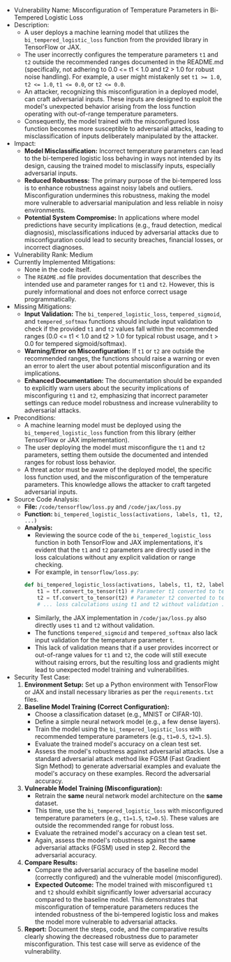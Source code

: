 - Vulnerability Name: Misconfiguration of Temperature Parameters in Bi-Tempered Logistic Loss
- Description:
    - A user deploys a machine learning model that utilizes the `bi_tempered_logistic_loss` function from the provided library in TensorFlow or JAX.
    - The user incorrectly configures the temperature parameters `t1` and `t2` outside the recommended ranges documented in the README.md (specifically, not adhering to 0.0 <= t1 < 1.0 and t2 > 1.0 for robust noise handling). For example, a user might mistakenly set `t1 >= 1.0`, `t2 <= 1.0`, `t1 <= 0.0`, or `t2 <= 0.0`.
    - An attacker, recognizing this misconfiguration in a deployed model, can craft adversarial inputs. These inputs are designed to exploit the model's unexpected behavior arising from the loss function operating with out-of-range temperature parameters.
    - Consequently, the model trained with the misconfigured loss function becomes more susceptible to adversarial attacks, leading to misclassification of inputs deliberately manipulated by the attacker.
- Impact:
    - **Model Misclassification:** Incorrect temperature parameters can lead to the bi-tempered logistic loss behaving in ways not intended by its design, causing the trained model to misclassify inputs, especially adversarial inputs.
    - **Reduced Robustness:** The primary purpose of the bi-tempered loss is to enhance robustness against noisy labels and outliers. Misconfiguration undermines this robustness, making the model more vulnerable to adversarial manipulation and less reliable in noisy environments.
    - **Potential System Compromise:** In applications where model predictions have security implications (e.g., fraud detection, medical diagnosis), misclassifications induced by adversarial attacks due to misconfiguration could lead to security breaches, financial losses, or incorrect diagnoses.
- Vulnerability Rank: Medium
- Currently Implemented Mitigations:
    - None in the code itself.
    - The `README.md` file provides documentation that describes the intended use and parameter ranges for `t1` and `t2`. However, this is purely informational and does not enforce correct usage programmatically.
- Missing Mitigations:
    - **Input Validation:** The `bi_tempered_logistic_loss`, `tempered_sigmoid`, and `tempered_softmax` functions should include input validation to check if the provided `t1` and `t2` values fall within the recommended ranges (0.0 <= t1 < 1.0 and t2 > 1.0 for typical robust usage, and t > 0.0 for tempered sigmoid/softmax).
    - **Warning/Error on Misconfiguration:** If `t1` or `t2` are outside the recommended ranges, the functions should raise a warning or even an error to alert the user about potential misconfiguration and its implications.
    - **Enhanced Documentation:** The documentation should be expanded to explicitly warn users about the security implications of misconfiguring `t1` and `t2`, emphasizing that incorrect parameter settings can reduce model robustness and increase vulnerability to adversarial attacks.
- Preconditions:
    - A machine learning model must be deployed using the `bi_tempered_logistic_loss` function from this library (either TensorFlow or JAX implementation).
    - The user deploying the model must misconfigure the `t1` and `t2` parameters, setting them outside the documented and intended ranges for robust loss behavior.
    - A threat actor must be aware of the deployed model, the specific loss function used, and the misconfiguration of the temperature parameters. This knowledge allows the attacker to craft targeted adversarial inputs.
- Source Code Analysis:
    - **File:** `/code/tensorflow/loss.py` and `/code/jax/loss.py`
    - **Function:** `bi_tempered_logistic_loss(activations, labels, t1, t2, ...)`
    - **Analysis:**
        - Reviewing the source code of the `bi_tempered_logistic_loss` function in both TensorFlow and JAX implementations, it's evident that the `t1` and `t2` parameters are directly used in the loss calculations without any explicit validation or range checking.
        - For example, in `tensorflow/loss.py`:
        ```python
        def bi_tempered_logistic_loss(activations, labels, t1, t2, label_smoothing=0.0, num_iters=5):
            t1 = tf.convert_to_tensor(t1) # Parameter t1 converted to tensor
            t2 = tf.convert_to_tensor(t2) # Parameter t2 converted to tensor
            # ... loss calculations using t1 and t2 without validation ...
        ```
        - Similarly, the JAX implementation in `/code/jax/loss.py` also directly uses `t1` and `t2` without validation.
        - The functions `tempered_sigmoid` and `tempered_softmax` also lack input validation for the temperature parameter `t`.
        - This lack of validation means that if a user provides incorrect or out-of-range values for `t1` and `t2`, the code will still execute without raising errors, but the resulting loss and gradients might lead to unexpected model training and vulnerabilities.
- Security Test Case:
    1. **Environment Setup:** Set up a Python environment with TensorFlow or JAX and install necessary libraries as per the `requirements.txt` files.
    2. **Baseline Model Training (Correct Configuration):**
        - Choose a classification dataset (e.g., MNIST or CIFAR-10).
        - Define a simple neural network model (e.g., a few dense layers).
        - Train the model using the `bi_tempered_logistic_loss` with recommended temperature parameters (e.g., `t1=0.5`, `t2=1.5`).
        - Evaluate the trained model's accuracy on a clean test set.
        - Assess the model's robustness against adversarial attacks. Use a standard adversarial attack method like FGSM (Fast Gradient Sign Method) to generate adversarial examples and evaluate the model's accuracy on these examples. Record the adversarial accuracy.
    3. **Vulnerable Model Training (Misconfiguration):**
        - Retrain the **same** neural network model architecture on the **same** dataset.
        - This time, use the `bi_tempered_logistic_loss` with misconfigured temperature parameters (e.g., `t1=1.5`, `t2=0.5`). These values are outside the recommended range for robust loss.
        - Evaluate the retrained model's accuracy on a clean test set.
        - Again, assess the model's robustness against the **same** adversarial attacks (FGSM) used in step 2. Record the adversarial accuracy.
    4. **Compare Results:**
        - Compare the adversarial accuracy of the baseline model (correctly configured) and the vulnerable model (misconfigured).
        - **Expected Outcome:** The model trained with misconfigured `t1` and `t2` should exhibit significantly lower adversarial accuracy compared to the baseline model. This demonstrates that misconfiguration of temperature parameters reduces the intended robustness of the bi-tempered logistic loss and makes the model more vulnerable to adversarial attacks.
    5. **Report:** Document the steps, code, and the comparative results clearly showing the decreased robustness due to parameter misconfiguration. This test case will serve as evidence of the vulnerability.